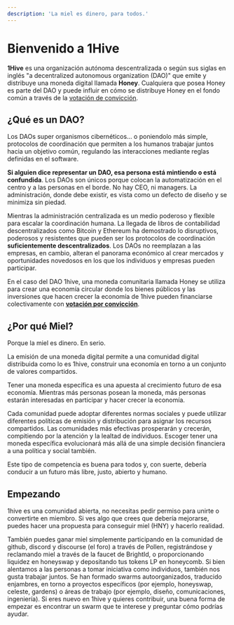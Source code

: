 ```yaml
---
description: 'La miel es dinero, para todos.'
---
```


# Bienvenido a 1Hive

**1Hive** es una organización autónoma descentralizada o según sus siglas en inglés "a decentralized autonomous organization \(DAO\)"  que emite y distribuye una moneda digital llamada **Honey**. Cualquiera que posea Honey es parte del DAO y puede influir en cómo se distribuye Honey en el fondo común a través de la [votación de convicción](projects/honey/).

## ¿Qué es un DAO? <a id="what-is-a-dao"></a>

Los DAOs super organismos cibernéticos… o poniendolo más simple, protocolos de coordinación que permiten a los humanos trabajar juntos hacia un objetivo común, regulando las interacciones mediante reglas definidas en el software.

**Si alguien dice representar un DAO, esa persona está mintiendo o está confundida**. Los DAOs son únicos porque colocan la automatización en el centro y a las personas en el borde. No hay CEO, ni managers. La administración, donde debe existir, es vista como un defecto de diseño y se minimiza sin piedad.

Mientras la administración centralizada es un medio poderoso y flexible para escalar la coordinación humana. La llegada de libros de contabilidad descentralizados como Bitcoin y Ethereum ha demostrado lo disruptivos, poderosos y resistentes que pueden ser los protocolos de coordinación **suficientemente descentralizados**. Los DAOs no reemplazan a las empresas, en cambio, alteran el panorama económico al crear mercados y oportunidades novedosos en los que los individuos y empresas pueden participar.

En el caso del DAO 1hive, una moneda comunitaria llamada Honey se utiliza para crear una economía circular donde los bienes públicos y las inversiones que hacen crecer la economía de 1hive pueden financiarse colectivamente con [**votación por convicción**](projects/honey/).

## ¿Por qué Miel?

Porque la miel es dinero. En serio.

La emisión de una moneda digital permite a una comunidad digital distribuida como lo es 1hive, construir una economía en torno a un conjunto de valores compartidos. 

Tener una moneda específica es una apuesta al crecimiento futuro de esa economía. Mientras más personas posean la moneda, más personas estarán interesadas en participar y hacer crecer la economía. 

Cada comunidad puede adoptar diferentes normas sociales y puede utilizar diferentes políticas de emisión y distribución para asignar los recursos compartidos. Las comunidades más efectivas prosperarán y crecerán, compitiendo por la atención y la lealtad de individuos. Escoger tener una moneda específica evolucionará más allá de una simple decisión financiera a una política y social también. 

Este tipo de competencia es buena para todos y, con suerte, debería conducir a un futuro más libre, justo, abierto y humano.

## Empezando <a id="getting-started"></a>

1hive es una comunidad abierta, no necesitas pedir permiso para unirte o convertirte en miembro. Si ves algo que crees que debería mejorarse, puedes hacer una propuesta para conseguir miel \(HNY\) y hacerlo realidad. 

También puedes ganar miel simplemente participando en la comunidad de github, discord y discourse \(el foro\) a través de Pollen, registrándose y reclamando miel a través de la faucet de BrightId, o proporcionando liquidez en honeyswap y depositando tus tokens LP en honeycomb. Si bien alentamos a las personas a tomar iniciativa como individuos, también nos gusta trabajar juntos. Se han formado swarms autoorganizados, traducido enjambres,  en torno a proyectos específicos \(por ejemplo, honeyswap, celeste, gardens\) o áreas de trabajo \(por ejemplo, diseño, comunicaciones, ingeniería\). Si eres nuevo en 1hive y quieres contribuir, una buena forma de empezar es encontrar un swarm que te interese y preguntar cómo podrías ayudar.


